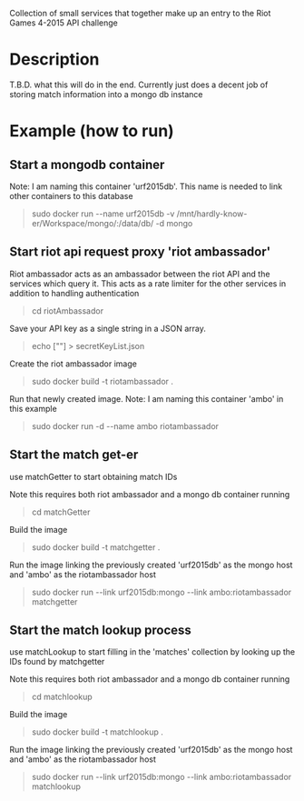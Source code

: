 Collection of small services that together make up an entry to the Riot Games 4-2015 API challenge

# Description
T.B.D. what this will do in the end.  Currently just does a decent job of storing match information into a mongo db instance

# Example (how to run)
## Start a mongodb container

Note: I am naming this container 'urf2015db'.  This name is needed to link other containers to this database

> sudo docker run --name urf2015db -v /mnt/hardly-know-er/Workspace/mongo/:/data/db/ -d mongo

## Start riot api request proxy 'riot ambassador'

Riot ambassador acts as an ambassador between the riot API and the services which query it.  This acts as a rate limiter for the other services in addition to handling authentication

> cd riotAmbassador

Save your API key as a single string in a JSON array.

> echo ["<your-secret-key-here>"] > secretKeyList.json

Create the riot ambassador image

> sudo docker build -t riotambassador .

Run that newly created image.  Note: I am naming this container 'ambo' in this example

> sudo docker run -d --name ambo riotambassador

## Start the match get-er

use matchGetter to start obtaining match IDs

Note this requires both riot ambassador and a mongo db container running

> cd matchGetter

Build the image

> sudo docker build -t matchgetter .

Run the image linking the previously created 'urf2015db' as the mongo host and 'ambo' as the riotambassador host

> sudo docker run --link urf2015db:mongo --link ambo:riotambassador matchgetter

## Start the match lookup process

use matchLookup to start filling in the 'matches' collection by looking up the IDs found by matchgetter

Note this requires both riot ambassador and a mongo db container running

> cd matchlookup

Build the image

> sudo docker build -t matchlookup .

Run the image linking the previously created 'urf2015db' as the mongo host and 'ambo' as the riotambassador host

> sudo docker run --link urf2015db:mongo --link ambo:riotambassador matchlookup
